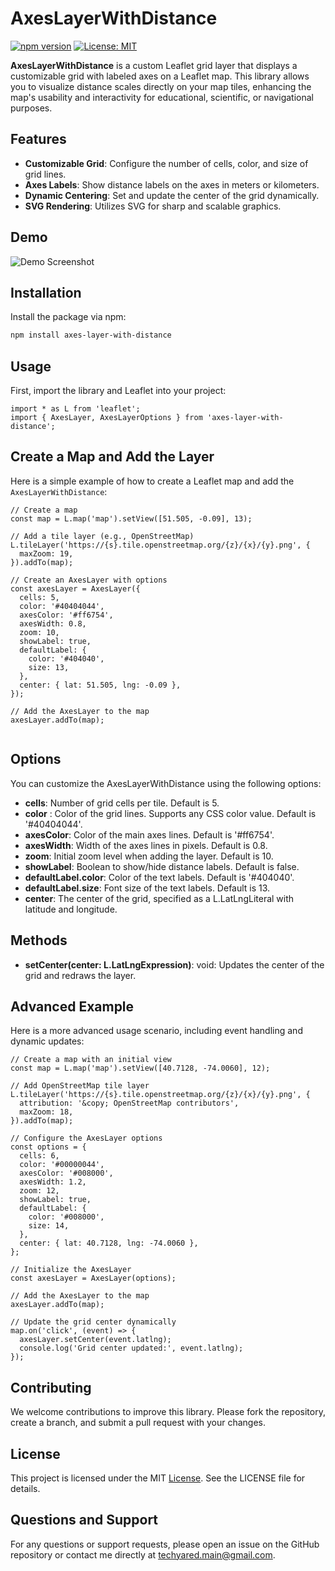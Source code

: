 # AxesLayerWithDistance

[![npm version](https://badge.fury.io/js/axes-layer-with-distance.svg)](https://badge.fury.io/js/axes-layer-with-distance)
[![License: MIT](https://img.shields.io/badge/License-MIT-blue.svg)](https://opensource.org/licenses/MIT)

**AxesLayerWithDistance** is a custom Leaflet grid layer that displays a customizable grid with labeled axes on a Leaflet map. This library allows you to visualize distance scales directly on your map tiles, enhancing the map's usability and interactivity for educational, scientific, or navigational purposes.

## Features

- **Customizable Grid**: Configure the number of cells, color, and size of grid lines.
- **Axes Labels**: Show distance labels on the axes in meters or kilometers.
- **Dynamic Centering**: Set and update the center of the grid dynamically.
- **SVG Rendering**: Utilizes SVG for sharp and scalable graphics.

## Demo

![Demo Screenshot](demo-screenshot.png)

## Installation

Install the package via npm:

```bash
npm install axes-layer-with-distance

```

## Usage
First, import the library and Leaflet into your project:

```
import * as L from 'leaflet';
import { AxesLayer, AxesLayerOptions } from 'axes-layer-with-distance';

```

## Create a Map and Add the Layer

Here is a simple example of how to create a Leaflet map and add the `AxesLayerWithDistance`:

```
// Create a map
const map = L.map('map').setView([51.505, -0.09], 13);

// Add a tile layer (e.g., OpenStreetMap)
L.tileLayer('https://{s}.tile.openstreetmap.org/{z}/{x}/{y}.png', {
  maxZoom: 19,
}).addTo(map);

// Create an AxesLayer with options
const axesLayer = AxesLayer({
  cells: 5,
  color: '#40404044',
  axesColor: '#ff6754',
  axesWidth: 0.8,
  zoom: 10,
  showLabel: true,
  defaultLabel: {
    color: '#404040',
    size: 13,
  },
  center: { lat: 51.505, lng: -0.09 },
});

// Add the AxesLayer to the map
axesLayer.addTo(map);


```

## Options
You can customize the AxesLayerWithDistance using the following options:

- **cells**: Number of grid cells per tile. Default is 5.
- **color** : Color of the grid lines. Supports any CSS color value. Default is '#40404044'.
- **axesColor**: Color of the main axes lines. Default is '#ff6754'.
- **axesWidth**: Width of the axes lines in pixels. Default is 0.8.
- **zoom**: Initial zoom level when adding the layer. Default is 10.
- **showLabel**: Boolean to show/hide distance labels. Default is false.
- **defaultLabel.color**: Color of the text labels. Default is '#404040'.
- **defaultLabel.size**: Font size of the text labels. Default is 13.
- **center**: The center of the grid, specified as a L.LatLngLiteral with latitude and longitude.

## Methods
- **setCenter(center: L.LatLngExpression)**: void: Updates the center of the grid and redraws the layer.

## Advanced Example

Here is a more advanced usage scenario, including event handling and dynamic updates:

```
// Create a map with an initial view
const map = L.map('map').setView([40.7128, -74.0060], 12);

// Add OpenStreetMap tile layer
L.tileLayer('https://{s}.tile.openstreetmap.org/{z}/{x}/{y}.png', {
  attribution: '&copy; OpenStreetMap contributors',
  maxZoom: 18,
}).addTo(map);

// Configure the AxesLayer options
const options = {
  cells: 6,
  color: '#00000044',
  axesColor: '#008000',
  axesWidth: 1.2,
  zoom: 12,
  showLabel: true,
  defaultLabel: {
    color: '#008000',
    size: 14,
  },
  center: { lat: 40.7128, lng: -74.0060 },
};

// Initialize the AxesLayer
const axesLayer = AxesLayer(options);

// Add the AxesLayer to the map
axesLayer.addTo(map);

// Update the grid center dynamically
map.on('click', (event) => {
  axesLayer.setCenter(event.latlng);
  console.log('Grid center updated:', event.latlng);
});

```

## Contributing
We welcome contributions to improve this library. Please fork the repository, create a branch, and submit a pull request with your changes.

## License
This project is licensed under the MIT [License](https://opensource.org/license/mit). See the LICENSE file for details.


## Questions and Support
For any questions or support requests, please open an issue on the GitHub repository or contact me directly at techyared.main@gmail.com.